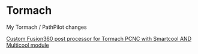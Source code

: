 # Tormach
My Tormach / PathPilot changes

<a href="https://github.com/sharmstr/Tormach-FusionPost/">Custom Fusion360 post processor for Tormach PCNC with Smartcool AND Multicool module</a>
